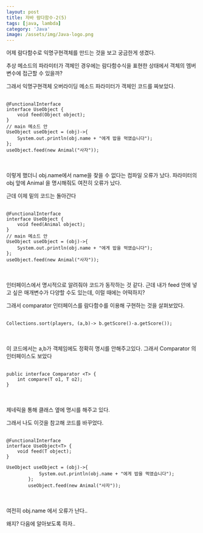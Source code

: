 ```yaml
---
layout: post
title: 자바 람다함수-2(5)
tags: [java, lambda]
category: 'Java'
image: /assets/img/Java-logo.png
---
```


어제 람다함수로 익명구현객체를 만드는 것을 보고 궁금한게 생겼다.

추상 메소드의 파라미터가 객체인 경우에는 람다함수식을 표현한 상태에서 객체의 멤버 변수에 접근할 수 있을까?

그래서 익명구현객체 오버라이딩 메소드 파라미터가 객체인 코드를 짜보았다.
<br><br>
```
@FunctionalInterface
interface UseObject {
    void feed(Object object);
}
// main 메소드 안
UseObject useObject = (obj)->{
    System.out.println(obj.name + "에게 밥을 먹였습니다");
};
useObject.feed(new Animal("사자"));
```
<br><br>
이렇게 했더니 obj.name에서 name을 찾을 수 없다는 컴파일 오류가 났다. 파라미터의 obj 앞에 Animal 을 명시해줘도 여전히 오류가 났다.

근데 이제 밑의 코드는 돌아간다
<br><br>
```
@FunctionalInterface
interface UseObject {
    void feed(Animal object);
}
// main 메소드 안
UseObject useObject = (obj)->{
    System.out.println(obj.name + "에게 밥을 먹였습니다");
};
useObject.feed(new Animal("사자"));
```
<br><br>
인터페이스에서 명시적으로 알려줘야 코드가 동작하는 것 같다.
근데 내가 feed 안에 넣고 싶은 매개변수가 다양할 수도 있는데, 이럴 때에는 어떡하지?

그래서 comparator 인터페이스를 람다함수를 이용해 구현하는 것을 살펴보았다.
<br><br>
```
Collections.sort(players, (a,b)-> b.getScore()-a.getScore());
```
<br><br>
이 코드에서는 a,b가 객체임에도 정확히 명시를 안해주고있다. 그래서 Comparator 의 인터페이스도 보았다
<br><br>
```
public interface Comparator <T> {
    int compare(T o1, T o2);
}
```
<br><br>
제네릭을 통해 클래스 옆에 명시를 해주고 있다.

그래서 나도 이것을 참고해 코드를 바꾸었다.
<br><br>
```
@FunctionalInterface
interface UseObject<T> {
    void feed(T object);
}

UseObject useObject = (obj)->{
            System.out.println(obj.name + "에게 밥을 먹였습니다");
        };
        useObject.feed(new Animal("사자"));
```

<br><br>
여전히 obj.name 에서 오류가 난다..
 

왜지? 다음에 알아보도록 하자..
